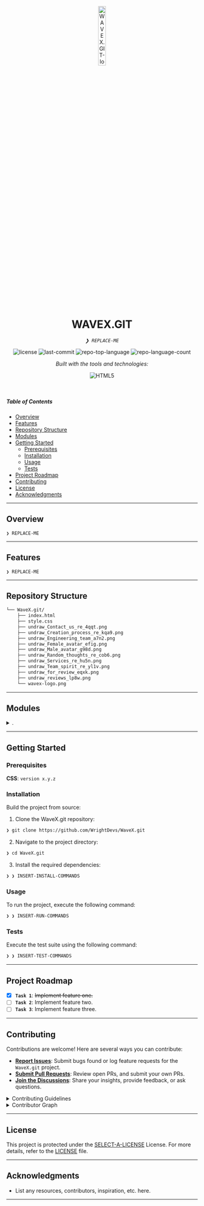 <p align="center">
  <img src="https://img.icons8.com/?size=512&id=55494&format=png" width="20%" alt="WAVEX.GIT-logo">
</p>
<p align="center">
    <h1 align="center">WAVEX.GIT</h1>
</p>
<p align="center">
    <em><code>❯ REPLACE-ME</code></em>
</p>
<p align="center">
	<img src="https://img.shields.io/github/license/WrightDevs/WaveX.git?style=flat&logo=opensourceinitiative&logoColor=white&color=0080ff" alt="license">
	<img src="https://img.shields.io/github/last-commit/WrightDevs/WaveX.git?style=flat&logo=git&logoColor=white&color=0080ff" alt="last-commit">
	<img src="https://img.shields.io/github/languages/top/WrightDevs/WaveX.git?style=flat&color=0080ff" alt="repo-top-language">
	<img src="https://img.shields.io/github/languages/count/WrightDevs/WaveX.git?style=flat&color=0080ff" alt="repo-language-count">
</p>
<p align="center">
		<em>Built with the tools and technologies:</em>
</p>
<p align="center">
	<img src="https://img.shields.io/badge/HTML5-E34F26.svg?style=flat&logo=HTML5&logoColor=white" alt="HTML5">
</p>

<br>

#####  Table of Contents

- [ Overview](#-overview)
- [ Features](#-features)
- [ Repository Structure](#-repository-structure)
- [ Modules](#-modules)
- [ Getting Started](#-getting-started)
    - [ Prerequisites](#-prerequisites)
    - [ Installation](#-installation)
    - [ Usage](#-usage)
    - [ Tests](#-tests)
- [ Project Roadmap](#-project-roadmap)
- [ Contributing](#-contributing)
- [ License](#-license)
- [ Acknowledgments](#-acknowledgments)

---

##  Overview

<code>❯ REPLACE-ME</code>

---

##  Features

<code>❯ REPLACE-ME</code>

---

##  Repository Structure

```sh
└── WaveX.git/
    ├── index.html
    ├── style.css
    ├── undraw_Contact_us_re_4qqt.png
    ├── undraw_Creation_process_re_kqa9.png
    ├── undraw_Engineering_team_a7n2.png
    ├── undraw_Female_avatar_efig.png
    ├── undraw_Male_avatar_g98d.png
    ├── undraw_Random_thoughts_re_cob6.png
    ├── undraw_Services_re_hu5n.png
    ├── undraw_Team_spirit_re_yl1v.png
    ├── undraw_for_review_eqxk.png
    ├── undraw_reviews_lp8w.png
    └── wavex-logo.png
```

---

##  Modules

<details closed><summary>.</summary>

| File | Summary |
| --- | --- |
| [style.css](https://github.com/WrightDevs/WaveX.git/blob/main/style.css) | <code>❯ REPLACE-ME</code> |
| [index.html](https://github.com/WrightDevs/WaveX.git/blob/main/index.html) | <code>❯ REPLACE-ME</code> |

</details>

---

##  Getting Started

###  Prerequisites

**CSS**: `version x.y.z`

###  Installation

Build the project from source:

1. Clone the WaveX.git repository:
```sh
❯ git clone https://github.com/WrightDevs/WaveX.git
```

2. Navigate to the project directory:
```sh
❯ cd WaveX.git
```

3. Install the required dependencies:
```sh
❯ ❯ INSERT-INSTALL-COMMANDS
```

###  Usage

To run the project, execute the following command:

```sh
❯ ❯ INSERT-RUN-COMMANDS
```

###  Tests

Execute the test suite using the following command:

```sh
❯ ❯ INSERT-TEST-COMMANDS
```

---

##  Project Roadmap

- [X] **`Task 1`**: <strike>Implement feature one.</strike>
- [ ] **`Task 2`**: Implement feature two.
- [ ] **`Task 3`**: Implement feature three.

---

##  Contributing

Contributions are welcome! Here are several ways you can contribute:

- **[Report Issues](https://github.com/WrightDevs/WaveX.git/issues)**: Submit bugs found or log feature requests for the `WaveX.git` project.
- **[Submit Pull Requests](https://github.com/WrightDevs/WaveX.git/blob/main/CONTRIBUTING.md)**: Review open PRs, and submit your own PRs.
- **[Join the Discussions](https://github.com/WrightDevs/WaveX.git/discussions)**: Share your insights, provide feedback, or ask questions.

<details closed>
<summary>Contributing Guidelines</summary>

1. **Fork the Repository**: Start by forking the project repository to your github account.
2. **Clone Locally**: Clone the forked repository to your local machine using a git client.
   ```sh
   git clone https://github.com/WrightDevs/WaveX.git
   ```
3. **Create a New Branch**: Always work on a new branch, giving it a descriptive name.
   ```sh
   git checkout -b new-feature-x
   ```
4. **Make Your Changes**: Develop and test your changes locally.
5. **Commit Your Changes**: Commit with a clear message describing your updates.
   ```sh
   git commit -m 'Implemented new feature x.'
   ```
6. **Push to github**: Push the changes to your forked repository.
   ```sh
   git push origin new-feature-x
   ```
7. **Submit a Pull Request**: Create a PR against the original project repository. Clearly describe the changes and their motivations.
8. **Review**: Once your PR is reviewed and approved, it will be merged into the main branch. Congratulations on your contribution!
</details>

<details closed>
<summary>Contributor Graph</summary>
<br>
<p align="left">
   <a href="https://github.com{/WrightDevs/WaveX.git/}graphs/contributors">
      <img src="https://contrib.rocks/image?repo=WrightDevs/WaveX.git">
   </a>
</p>
</details>

---

##  License

This project is protected under the [SELECT-A-LICENSE](https://choosealicense.com/licenses) License. For more details, refer to the [LICENSE](https://choosealicense.com/licenses/) file.

---

##  Acknowledgments

- List any resources, contributors, inspiration, etc. here.

---
